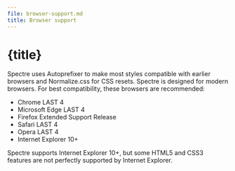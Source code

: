 ```yaml
---
file: browser-support.md
title: Browser support
---
```


<script>
    import {Badge, Button} from '$lib'
</script>

# {title}

Spectre uses Autoprefixer to make most styles compatible with earlier browsers
and Normalize.css for CSS resets. Spectre is designed for modern browsers. For
best compatibility, these browsers are recommended:

- Chrome <Badge color="success">LAST 4</Badge>
- Microsoft Edge <Badge color="success">LAST 4</Badge>
- Firefox <Badge color="success">Extended Support Release</Badge>
- Safari <Badge color="success">LAST 4</Badge>
- Opera <Badge color="success">LAST 4</Badge>
- Internet Explorer 10+

Spectre supports Internet Explorer 10+, but some HTML5 and CSS3 features are not
perfectly supported by Internet Explorer.
